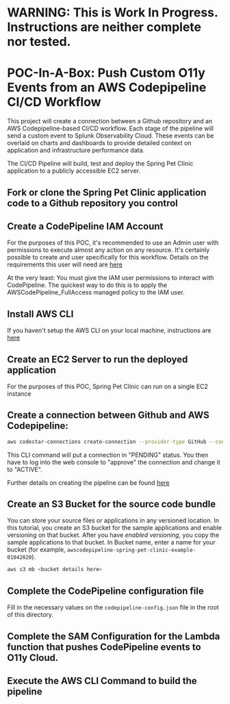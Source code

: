# WARNING: This is Work In Progress.  Instructions are neither complete nor tested.

# POC-In-A-Box: Push Custom O11y Events from an AWS Codepipeline CI/CD Workflow

This project will create a connection between a Github repository and an AWS Codepipeline-based CI/CD workflow. Each stage of the pipeline will send a custom event to Splunk Observability Cloud.  These events can be overlaid on charts and dashboards to provide detailed context on application and infrastructure performance data.

The CI/CD Pipeline will build, test and deploy the Spring Pet Clinic application to a publicly accessible EC2 server.

## Fork or clone the Spring Pet Clinic application code to a Github repository you control

## Create a CodePipeline IAM Account
For the purposes of this POC, it's recommended to use an Admin user with permissions to execute almost any action on any resource.  It's certainly possible to create and user specifically for this workflow.  Details on the requirements this user will need are [here](https://docs.aws.amazon.com/codepipeline/latest/userguide/getting-started-codepipeline.html#create-iam-user)

At the very least: You must give the IAM user permissions to interact with CodePipeline. The quickest way to do this is to apply the AWSCodePipeline_FullAccess managed policy to the IAM user.



## Install AWS CLI
If you haven't setup the AWS CLI on your local machine, instructions are [here](https://docs.aws.amazon.com/cli/latest/userguide/cli-chap-getting-set-up.html)

## Create an EC2 Server to run the deployed application
For the purposes of this POC, Spring Pet Clinic can run on a single EC2 instance   

## Create a connection between Github and AWS Codepipeline:
```bash
aws codestar-connections create-connection --provider-type GitHub --connection-name ${CONNECTION_NAME}
```
This CLI command will put a connection in "PENDING" status.  You then have to log into the web console to "approve" the connection and change it to "ACTIVE".

Further details on creating the pipeline can be found [here](https://docs.aws.amazon.com/codepipeline/latest/userguide/connections-github.html)

## Create an S3 Bucket for the source code bundle
You can store your source files or applications in any versioned location. In this tutorial, you create an S3 bucket for the sample applications and enable versioning on that bucket. After you have *enabled versioning*, you copy the sample applications to that bucket. In Bucket name, enter a name for your bucket (for example, `awscodepipeline-spring-pet-clinic-example-01042020`).
```bash
aws s3 mb <bucket details here>
```

## Complete the CodePipeline configuration file
Fill in the necessary values on the `codepipeline-config.json` file in the root of this directory.

## Complete the SAM Configuration for the Lambda function that pushes CodePipeline events to O11y Cloud.

## Execute the AWS CLI Command to build the pipeline

 
